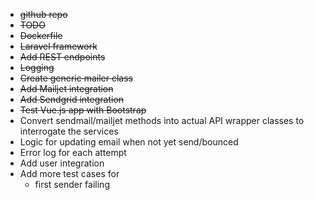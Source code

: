 - ~~github repo~~
- ~~TODO~~
- ~~Dockerfile~~
- ~~Laravel framework~~
- ~~Add REST endpoints~~
- ~~Logging~~
- ~~Create generic mailer class~~
- ~~Add Mailjet integration~~
- ~~Add Sendgrid integration~~
- ~~Test Vue.js app with Bootstrap~~
- Convert sendmail/mailjet methods into actual API wrapper classes to interrogate the services
- Logic for updating email when not yet send/bounced
- Error log for each attempt
- Add user integration
- Add more test cases for
   - first sender failing